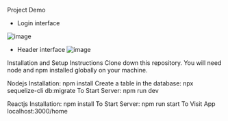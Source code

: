 


Project Demo
- Login interface
  
![image](https://github.com/user-attachments/assets/99d3aadd-8f8c-4250-800c-6dfdfbe6fb73)

- Header interface
![image](https://github.com/user-attachments/assets/24eabe80-e52f-4fbc-84a5-37bc4093a34f)

Installation and Setup Instructions
Clone down this repository. You will need node and npm installed globally on your machine.

Nodejs
Installation:
npm install
Create a table in the database:
npx sequelize-cli db:migrate 
To Start Server:
npm run dev

Reactjs
Installation:
npm install
To Start Server:
npm run start
To Visit App
localhost:3000/home

